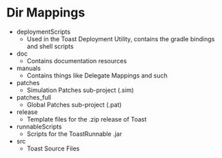 Dir Mappings
====

- deploymentScripts
  - Used in the Toast Deployment Utility, contains the gradle bindings and shell scripts
- doc
  - Contains documentation resources
- manuals
  - Contains things like Delegate Mappings and such
- patches
  - Simulation Patches sub-project (.sim)
- patches_full
  - Global Patches sub-project (.pat)
- release
  - Template files for the .zip release of Toast
- runnableScripts
  - Scripts for the ToastRunnable .jar
- src
  - Toast Source Files
